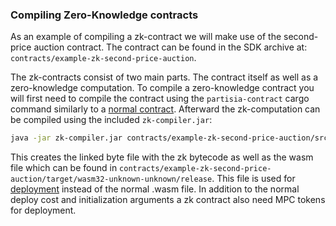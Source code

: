 ### Compiling Zero-Knowledge contracts

As an example of compiling a zk-contract we will make use of the second-price auction contract. The
contract can be found in the SDK archive at: `contracts/example-zk-second-price-auction`.

The zk-contracts consist of two main parts. The contract itself as well as a zero-knowledge computation.
To compile a zero-knowledge contract you will first need to compile the contract using the `partisia-contract`
cargo command similarly to a [normal contract](compile-sdk.md). Afterward the zk-computation can be compiled using the included `zk-compiler.jar`:

```bash
java -jar zk-compiler.jar contracts/example-zk-second-price-auction/src/zk_compute.rs --link contracts/example-zk-second-price-auction/target/wasm32-unknown-unknown/release/zk_second_price.wasm -odir contracts/example-zk-second-price-auction/target/wasm32-unknown-unknown/release/
```

This creates the linked byte file with the zk bytecode as well as the wasm file which can be found in `contracts/example-zk-second-price-auction/target/wasm32-unknown-unknown/release`. 
This file is used for [deployment](compile-sdk.md) instead of the normal .wasm file.
In addition to the normal deploy cost and initialization arguments a zk contract also need MPC tokens for deployment.
